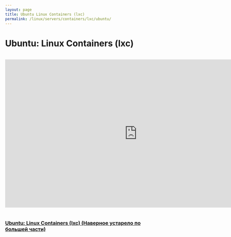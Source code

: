 ```yaml
---
layout: page
title: Ubuntu Linux Containers (lxc)
permalink: /linux/servers/containers/lxc/ubuntu/
---
```


# Ubuntu: Linux Containers (lxc)

<br/>

<div align="center">
    <iframe width="853" height="480" src="https://www.youtube.com/embed/CWmkSj_B-wo" frameborder="0" allow="autoplay; encrypted-media" allowfullscreen></iframe>
</div>

<br/>

### [Ubuntu: Linux Containers (lxc) (Наверное устарело по большей части)](/linux/servers/containers/lxc/ubuntu/archive/)
